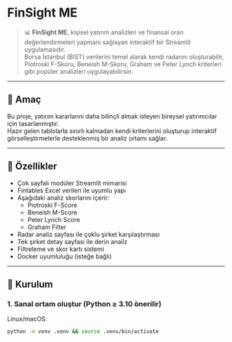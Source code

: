 # FinSight ME

> 📊 **FinSight ME**, kişisel yatırım analizleri ve finansal oran değerlendirmeleri yapmanı sağlayan interaktif bir Streamlit uygulamasıdır.  
> Borsa İstanbul (BIST) verilerini temel alarak kendi radarını oluşturabilir, Piotroski F-Skoru, Beneish M-Skoru, Graham ve Peter Lynch kriterleri gibi popüler analizleri uygulayabilirsin.

---

## 🚀 Amaç

Bu proje, yatırım kararlarını daha bilinçli almak isteyen bireysel yatırımcılar için tasarlanmıştır.  
Hazır gelen tablolarla sınırlı kalmadan kendi kriterlerini oluşturup interaktif görselleştirmelerle desteklenmiş bir analiz ortamı sağlar.

---

## 🧩 Özellikler

- Çok sayfalı modüler Streamlit mimarisi
- Fintables Excel verileri ile uyumlu yapı
- Aşağıdaki analiz skorlarını içerir:
  - Piotroski F-Score
  - Beneish M-Score
  - Peter Lynch Score
  - Graham Filter
- Radar analiz sayfası ile çoklu şirket karşılaştırması
- Tek şirket detay sayfası ile derin analiz
- Filtreleme ve skor kartı sistemi
- Docker uyumluluğu (isteğe bağlı)

---

## 📁 Kurulum

### 1. Sanal ortam oluştur (Python ≥ 3.10 önerilir)

Linux/macOS:
```bash
python -m venv .venv && source .venv/bin/activate
